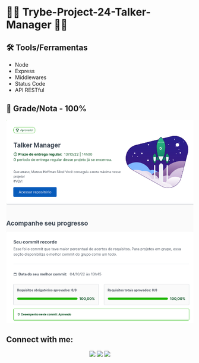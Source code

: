 # 💚💚 Trybe-Project-24-Talker-Manager 💚💚

## :hammer_and_wrench: Tools/Ferramentas

* Node 
* Express
* Middlewares
* Status Code
* API RESTful

## 💯 Grade/Nota - 100%

<div align="center" margin="50px">
	<img src="img/grade.png"/>
</div>

## Connect with me:

<div align="center" margin="50px">
	  <a href = "mailto:mateushoffmandev@gmail.com"><img src="https://img.shields.io/badge/-Gmail-%23333?style=for-the-badge&logo=gmail&logoColor=white" target="_blank"></a>
	<a href="https://www.linkedin.com/in/mateushoffman/" target="_blank"><img src="https://img.shields.io/badge/-LinkedIn-%230077B5?style=for-the-badge&logo=linkedin&logoColor=white" target="_blank"></a>
	<a href="https://github.com/MateusHoffman" target="_blank"><img src="https://img.shields.io/badge/-GitHub-%23333?style=for-the-badge&logo=github&logoColor=white" target="_blank"></a>
</div>
